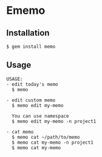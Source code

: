 # Ememo

## Installation
```
$ gem install memo
```

## Usage

```
USAGE:
- edit today's memo
  $ memo

- edit custom memo
  $ memo edit my-memo

  You can use namespace
  $ memo edit my-memo -n project1

- cat memo
  $ memo cat ~/path/to/memo
  $ memo cat my-memo -n project1
  $ memo cat my-memo
```
